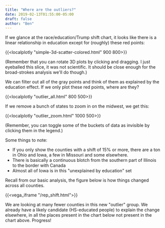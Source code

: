 ```yaml
---
title: "Where are the outliers?"
date: 2019-02-13T01:55:00-05:00
draft: false
author: "Ben"
---
```


If we glance at the race/education/Trump shift chart, it looks like there is a linear relationship in education except for (roughly) these red points:

{{<localplotly "simple-3d-scatter-colored.html" 900 800>}}

(Remember that you can rotate 3D plots by clicking and dragging.  I just eyeballed this slice, it was not scientific.  It should be close enough for the broad-strokes analysis we'll do though.)

We can filter out all of the gray points and think of them as explained by the education effect.  If we only plot these red points, where are they?

{{<localplotly "outlier_all.html" 800 500>}}

If we remove a bunch of states to zoom in on the midwest, we get this:

{{<localplotly "outlier_zoom.html" 1000 500>}}

(Remember, you can toggle some of the buckets of data as invisible by clicking them in the legend.)

Some things to note:

* If you only show the counties with a shift of 15% or more, there are a ton in Ohio and Iowa, a few in Missouri and some elsewhere.
* There is basically a continuous blotch from the southern part of Illinois to the border with Canada
* Almost all of Iowa is in this "unexplained by education" set

Recall from our basic analysis, the figure below is how things changed across all counties.

{{<vega_iframe "/rep_shift.html">}}

We are looking at many fewer counties in this new "outlier" group.  We already have a likely candidate (HS-educated people) to explain the change elsewhere, in all the places present in the chart below not present in the chart above.  Progress!

